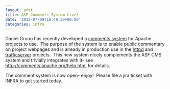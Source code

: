 ```yaml
---
layout: post
title: ASF Comments System Live!
date: '2012-07-09T16:49:30+00:00'
categories: infra
---
```

<p>Daniel Gruno has recently developed a <a href="https://comments.apache.org/">comments system</a> for Apache projects to use.&nbsp; The purpose of the system is to enable public commentary on project webpages and is already in production use in the <a href="http://httpd.apache.org/docs/trunk/">httpd</a> and <a href="http://trafficserver.apache.org/docs/">trafficserver</a> projects.&nbsp; This new system nicely complements the ASF CMS system and trivially integrates with it- see <a href="http://comments.apache.org/help.html">http://comments.apache.org/help.html</a> for details.</p> 
  <p>The comment system is now open- enjoy!&nbsp; Please file a jira ticket with INFRA to get started today.</p> 
  <p><br /></p>
